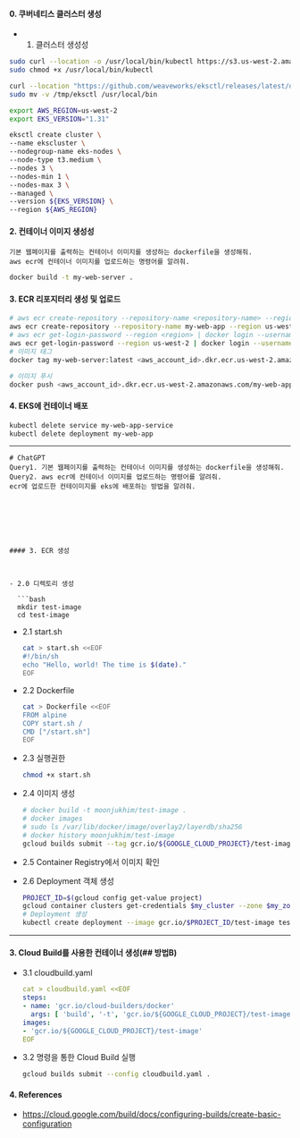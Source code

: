 #### 0. 쿠버네티스 클러스터 생성

- 1. 클러스터 생성성

```bash
sudo curl --location -o /usr/local/bin/kubectl https://s3.us-west-2.amazonaws.com/amazon-eks/1.23.7/2022-06-29/bin/linux/amd64/kubectl
sudo chmod +x /usr/local/bin/kubectl

curl --location "https://github.com/weaveworks/eksctl/releases/latest/download/eksctl_$(uname -s)_amd64.tar.gz" | tar xz -C /tmp
sudo mv -v /tmp/eksctl /usr/local/bin

export AWS_REGION=us-west-2
export EKS_VERSION="1.31"

eksctl create cluster \
--name ekscluster \
--nodegroup-name eks-nodes \
--node-type t3.medium \
--nodes 3 \
--nodes-min 1 \
--nodes-max 3 \
--managed \
--version ${EKS_VERSION} \
--region ${AWS_REGION}

```


#### 2. 컨테이너 이미지 생성성

```text
기본 웹페이지를 출력하는 컨테이너 이미지를 생성하는 dockerfile을 생성해줘.
aws ecr에 컨테이너 이미지를 업로드하는 명령어를 알려줘.
```

```bash
docker build -t my-web-server .
```


#### 3. ECR 리포지터리 생성 및 업로드

```bash
# aws ecr create-repository --repository-name <repository-name> --region <region>
aws ecr create-repository --repository-name my-web-app --region us-west-2
# aws ecr get-login-password --region <region> | docker login --username AWS --password-stdin <aws_account_id>.dkr.ecr.<region>.amazonaws.com
aws ecr get-login-password --region us-west-2 | docker login --username AWS --password-stdin <aws_account_id>.dkr.ecr.us-west-2.amazonaws.com
# 이미지 태그
docker tag my-web-server:latest <aws_account_id>.dkr.ecr.us-west-2.amazonaws.com/my-web-app:latest

# 이미지 푸시
docker push <aws_account_id>.dkr.ecr.us-west-2.amazonaws.com/my-web-app:latest
```

#### 4. EKS에 컨테이너 배포

```bash
kubectl delete service my-web-app-service
kubectl delete deployment my-web-app
```
----

```text
# ChatGPT
Query1. 기본 웹페이지를 출력하는 컨테이너 이미지를 생성하는 dockerfile을 생성해줘.
Query2. aws ecr에 컨테이너 이미지를 업로드하는 명령어를 알려줘.
ecr에 업로드한 컨테이미지를 eks에 배포하는 방법을 알려줘.







#### 3. ECR 생성



- 2.0 디렉토리 생성

  ```bash
  mkdir test-image
  cd test-image
  ```

- 2.1 start.sh

  ```bash
  cat > start.sh <<EOF
  #!/bin/sh
  echo "Hello, world! The time is $(date)."
  EOF
  ```

- 2.2 Dockerfile

  ```bash
  cat > Dockerfile <<EOF
  FROM alpine
  COPY start.sh /
  CMD ["/start.sh"]
  EOF
  ```

- 2.3 실행권한
  ```bash
  chmod +x start.sh
  ```
- 2.4 이미지 생성
  ```bash
  # docker build -t moonjukhim/test-image .
  # docker images
  # sudo ls /var/lib/docker/image/overlay2/layerdb/sha256
  # docker history moonjukhim/test-image
  gcloud builds submit --tag gcr.io/${GOOGLE_CLOUD_PROJECT}/test-image .
  ```
- 2.5 Container Registry에서 이미지 확인
- 2.6 Deployment 객체 생성
  ```bash
  PROJECT_ID=$(gcloud config get-value project)
  gcloud container clusters get-credentials $my_cluster --zone $my_zone --project $PROJECT_ID
  # Deployment 생성
  kubectl create deployment --image gcr.io/$PROJECT_ID/test-image test-image
  ```

---

#### 3. Cloud Build를 사용한 컨테이너 생성(## 방법B)

- 3.1 cloudbuild.yaml
  ```yaml
  cat > cloudbuild.yaml <<EOF
  steps:
  - name: 'gcr.io/cloud-builders/docker'
    args: [ 'build', '-t', 'gcr.io/${GOOGLE_CLOUD_PROJECT}/test-image', '.' ]
  images:
  - 'gcr.io/${GOOGLE_CLOUD_PROJECT}/test-image'
  EOF
  ```
- 3.2 명령을 통한 Cloud Build 실행
  ```bash
  gcloud builds submit --config cloudbuild.yaml .
  ```

#### 4. References

- https://cloud.google.com/build/docs/configuring-builds/create-basic-configuration
